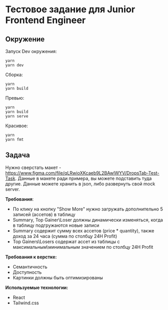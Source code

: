 # Тестовое задание для Junior Frontend Engineer

## Окружение

Запуск Dev окружения:

```
yarn
yarn dev
```

Сборка:

```
yarn
yarn build
```

Превью:

```
yarn
yarn build
yarn serve
```

Красивое:

```
yarn
yarn fmt
```

## Задача

Нужно сверстать макет -
https://www.figma.com/file/qLRwioXKcaeb9L2BAwlWYV/DropsTab-Test-Task. Данные в
макете ради примера, вы можете подставить туда другие. Данные можете хранить в json, либо развернуть свой mock server.

**Требования**:

- По клику на кнопку "Show More" нужно загружать дополнительно 5 записей
  (ассетов) в таблицу
- Summary, Top Gainer\Loser должны динамически изменяться, когда в таблицу
  подгружаются новые записи
- Summary содержит сумму всех ассетов (price * quantity), также доход за 24 часа
  (сумма по столбцу 24H Profit)
- Top Gainers\Losers содержат ассет из таблицы с максимальным\минимальным
  значением по столбцу 24H Profit

**Требования к верстке:**

- Cемантичность
- Доступность
- Картинки должны быть оптимизированы

**Используемые технологии:**

- React
- Tailwind.css

